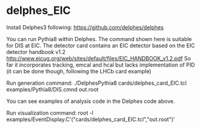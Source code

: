 # delphes_EIC

Install Delphes3 following:
https://github.com/delphes/delphes

You can run Pythia8 within Delphes. The command shown here is suitable for DIS at EIC. 
The detector card contains an EIC detector based on the EIC detector handbook v1.2
http://www.eicug.org/web/sites/default/files/EIC_HANDBOOK_v1.2.pdf
So far it incorporates tracking, emcal and hcal but lacks implementation of PID (it can be done though, following the LHCb card example)

Run generation command:
./DelphesPythia8 cards/delphes_card_EIC.tcl examples/Pythia8/DIS.cmnd out.root

You can see examples of analysis code in the Delphes code above. 

Run visualization command:
 root -l examples/EventDisplay.C'("cards/delphes_card_EIC.tcl","out.root")'

